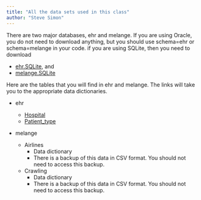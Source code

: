 ```yaml
---
title: "All the data sets used in this class"
author: "Steve Simon"
---
```


There are two major databases, ehr and melange. If you are using Oracle, you do not need to download anything, but you should use schema=ehr or schema=melange in your code. if you are using SQLite, then you need to download

+ [ehr.SQLite](https://github.com/pmean/introduction-to-sql/blob/master/data/ehr.SQLite), and
+ [melange.SQLite](https://github.com/pmean/introduction-to-sql/blob/master/data/melange.SQLite)

Here are the tables that you will find in ehr and melange. The links will take you to the appropriate data dictionaries.

+ ehr
  + [Hospital](https://github.com/pmean/introduction-to-sql/blob/master/data/hospital-data-dictionary.md)
  + [Patient_type](https://github.com/pmean/introduction-to-sql/blob/master/data/patient-type-data-dictionary.md)

+ melange
  + Airlines
    + Data dictionary
    + There is a backup of this data in CSV format. You should not need to access this backup.
  + Crawling
    + Data dictionary
    + There is a backup of this data in CSV format. You should not need to access this backup.